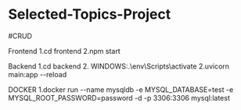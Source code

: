# Selected-Topics-Project

#CRUD

Frontend
1.cd frontend
2.npm start

Backend
1.cd backend
2. WINDOWS:.\env\Scripts\activate
2.uvicorn main:app --reload

DOCKER
1.docker run --name mysqldb -e MYSQL_DATABASE=test -e MYSQL_ROOT_PASSWORD=password -d -p 3306:3306 mysql:latest

